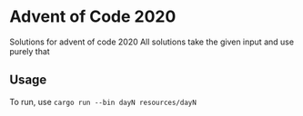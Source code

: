 # Advent of Code 2020
Solutions for advent of code 2020
All solutions take the given input and use purely that
## Usage
To run, use `cargo run --bin dayN resources/dayN`